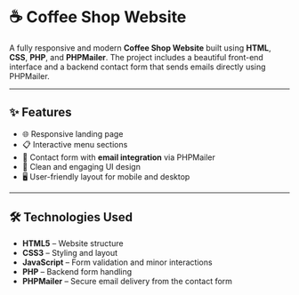 # ☕ Coffee Shop Website

A fully responsive and modern **Coffee Shop Website** built using **HTML**, **CSS**, **PHP**, and **PHPMailer**. The project includes a beautiful front-end interface and a backend contact form that sends emails directly using PHPMailer.


---

## ✨ Features

- 🌐 Responsive landing page
- 📋 Interactive menu sections
- 📧 Contact form with **email integration** via PHPMailer
- 🎨 Clean and engaging UI design
- 🖥️ User-friendly layout for mobile and desktop

---

## 🛠️ Technologies Used

- **HTML5** – Website structure
- **CSS3** – Styling and layout
- **JavaScript** – Form validation and minor interactions
- **PHP** – Backend form handling
- **PHPMailer** – Secure email delivery from the contact form

